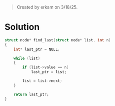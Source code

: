 > Created by erkam on 3/18/25.

# Solution

```c
struct node* find_last(struct node* list, int n)
{
    int* last_ptr = NULL;

    while (list)
    {
        if (list->value == n)
            last_ptr = list;

        list = list->next;
    }

    return last_ptr;
}
```